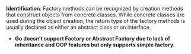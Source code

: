 

**Identification**: Factory methods can be recognized by creation methods that construct objects from concrete classes. While concrete classes are used during the object creation, the return type of the factory methods is usually declared as either an abstract class or an interface.

- **Go doesn't support Factory or Abstract Factory due to lack of inheritance and OOP features but only supports simple factory.**


<!-- https://refactoring.guru/pages/design-patterns/factory-comparison -->

